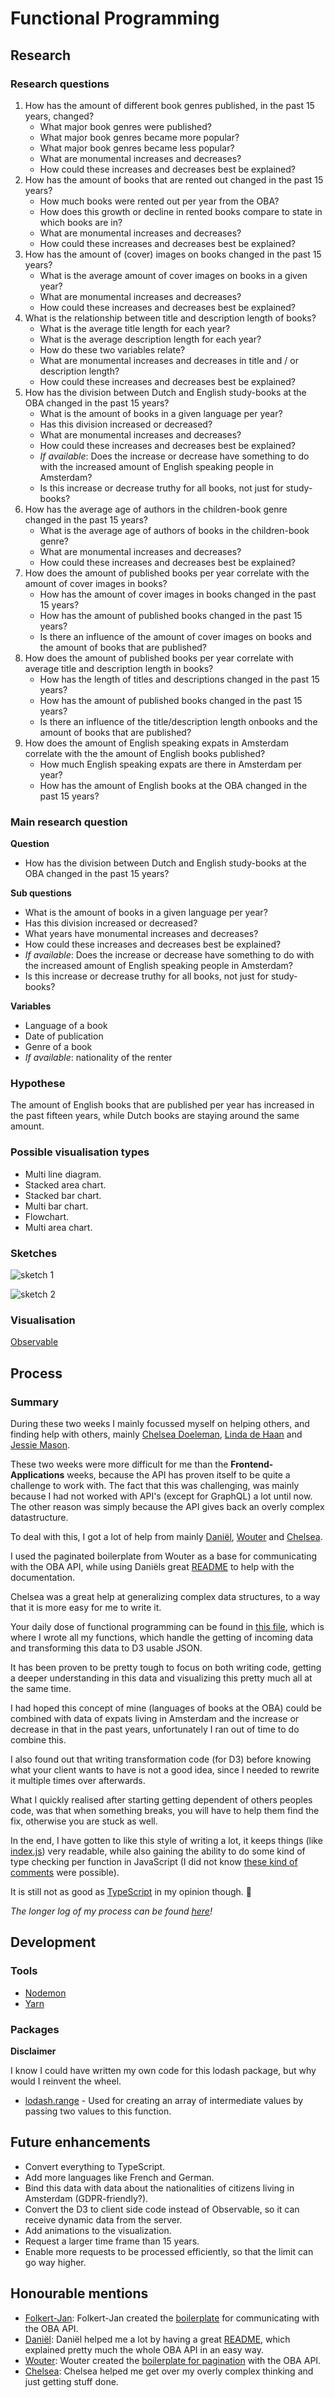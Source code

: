 # Functional Programming

## Research

### Research questions

1. How has the amount of different book genres published, in the past 15 years, changed?
    * What major book genres were published?
    * What major book genres became more popular?
    * What major book genres became less popular?
    * What are monumental increases and decreases?
    * How could these increases and decreases best be explained?
2. How has the amount of books that are rented out changed in the past 15 years?
    * How much books were rented out per year from the OBA?
    * How does this growth or decline in rented books compare to state in which books are in?
    * What are monumental increases and decreases?
    * How could these increases and decreases best be explained?
3. How has the amount of (cover) images on books changed in the past 15 years?
    * What is the average amount of cover images on books in a given year?
    * What are monumental increases and decreases?
    * How could these increases and decreases best be explained?
4. What is the relationship between title and description length of books?
    * What is the average title length for each year?
    * What is the average description length for each year?
    * How do these two variables relate?
    * What are monumental increases and decreases in title and / or description length?
    * How could these increases and decreases best be explained?
5. How has the division between Dutch and English study-books at the OBA changed in the past 15 years?
    * What is the amount of books in a given language per year?
    * Has this division increased or decreased?
    * What are monumental increases and decreases?
    * How could these increases and decreases best be explained?
    * _If available_: Does the increase or decrease have something to do with the increased amount of English   speaking people in Amsterdam?
    * Is this increase or decrease truthy for all books, not just for study-books?
6. How has the average age of authors in the children-book genre changed in the past 15 years?
    * What is the average age of authors of books in the children-book genre?
    * What are monumental increases and decreases?
    * How could these increases and decreases best be explained?
7. How does the amount of published books per year correlate with the amount of cover images in books?
    * How has the amount of cover images in books changed in the past 15 years?
    * How has the amount of published books changed in the past 15 years?
    * Is there an influence of the amount of cover images on books and the amount of books that are published?
8. How does the amount of published books per year correlate with average title and description length in books?
    * How has the length of titles and descriptions changed in the past 15 years?
    * How has the amount of published books changed in the past 15 years?
    * Is there an influence of the title/description length  onbooks and the amount of books that are published?
9. How does the amount of English speaking expats in Amsterdam correlate with the the amount of English books published?
    * How much English speaking expats are there in Amsterdam per year?
    * How has the amount of English books at the OBA changed in the past 15 years?

### Main research question

**Question**

* How has the division between Dutch and English study-books at the OBA changed in the past 15 years?

**Sub questions**

* What is the amount of books in a given language per year?
* Has this division increased or decreased?
* What years have monumental increases and decreases?
* How could these increases and decreases best be explained?
* _If available_: Does the increase or decrease have something to do with the increased amount of English speaking people in Amsterdam?
* Is this increase or decrease truthy for all books, not just for study-books?

**Variables**

* Language of a book
* Date of publication
* Genre of a book
* _If available_: nationality of the renter

### Hypothese

The amount of English books that are published per year has increased in the past fifteen years, while Dutch books are staying around the same amount.

### Possible visualisation types

* Multi line diagram.
* Stacked area chart.
* Stacked bar chart.
* Multi bar chart.
* Flowchart.
* Multi area chart.

### Sketches

![sketch 1](docs/sketch_1.jpg)

![sketch 2](docs/sketch_2.jpg)

### Visualisation

[Observable](https://beta.observablehq.com/d/ddabbcd1ef7a7741)

## Process

### Summary

During these two weeks I mainly focussed myself on helping others, and finding help with others, mainly [Chelsea Doeleman](https://github.com/chelseadoeleman), [Linda de Haan](https://github.com/LindadeHaan) and [Jessie Mason](https://github.com/jessiemasonx).

These two weeks were more difficult for me than the **Frontend-Applications** weeks, because the API has proven itself to be quite a challenge to work with.
The fact that this was challenging, was mainly because I had not worked with API's (except for GraphQL) a lot until now.
The other reason was simply because the API gives back an overly complex datastructure.

To deal with this, I got a lot of help from mainly [Daniël](https://github.com/DanielvandeVelde), [Wouter](https://github.com/maanlamp) and [Chelsea](https://github.com/chelseadoeleman).

I used the paginated boilerplate from Wouter as a base for communicating with the OBA API, while using Daniëls great [README](https://github.com/DanielvandeVelde/functional-programming/blob/master/README.md) to help with the documentation.

Chelsea was a great help at generalizing complex data structures, to a way that it is more easy for me to write it.

Your daily dose of functional programming can be found in [this file](api/getters.js), which is where I wrote all my functions, which handle the getting of incoming data and transforming this data to D3 usable JSON.

It has been proven to be pretty tough to focus on both writing code, getting a deeper understanding in this data and visualizing this pretty much all at the same time.

I had hoped this concept of mine (languages of books at the OBA) could be combined with data of expats living in Amsterdam and the increase or decrease in that in the past years, unfortunately I ran out of time to do combine this.

I also found out that writing transformation code (for D3) before knowing what your client wants to have is not a good idea, since I needed to rewrite it multiple times over afterwards.

What I quickly realised after starting getting dependent of others peoples code, was that when something breaks, you will have to help them find the fix, otherwise you are stuck as well.

In the end, I have gotten to like this style of writing a lot, it keeps things (like [index.js](index.js)) very readable, while also gaining the ability to do some kind of type checking per function in JavaScript (I did not know [these kind of comments](api/getters.js) were possible).

It is still not as good as [TypeScript](https://www.typescriptlang.org) in my opinion though. 👀

_The longer log of my process can be found [here](docs/PROCESS.md)!_

## Development

### Tools

* [Nodemon](https://nodemon.io)
* [Yarn](https://yarnpkg.com/en/)

### Packages

**Disclaimer**

I know I could have written my own code for this lodash package, but why would I reinvent the wheel.

* [lodash.range](https://www.npmjs.com/package/lodash.range) - Used for creating an array of intermediate values by passing two values to this function.

## Future enhancements

* Convert everything to TypeScript.
* Add more languages like French and German.
* Bind this data with data about the nationalities of citizens living in Amsterdam (GDPR-friendly?).
* Convert the D3 to client side code instead of Observable, so it can receive dynamic data from the server.
* Add animations to the visualization.
* Request a larger time frame than 15 years.
* Enable more requests to be processed efficiently, so that the limit can go way higher.

## Honourable mentions

* [Folkert-Jan](https://github.com/FJvdPol):
    Folkert-Jan created the [boilerplate](https://github.com/FJvdPol/functional-programming/blob/master/oba-api.js) for communicating with the OBA API.
* [Daniël](https://github.com/DanielvandeVelde):
    Daniël helped me a lot by having a great [README](https://github.com/DanielvandeVelde/functional-programming/blob/master/README.md), which explained pretty much the whole OBA API in an easy way.
* [Wouter](https://github.com/maanlamp):
    Wouter created the [boilerplate for pagination](https://github.com/maanlamp/node-oba-api-wrapper) with the OBA API.
* [Chelsea](https://github.com/chelseadoeleman):
    Chelsea helped me get over my overly complex thinking and just getting stuff done.